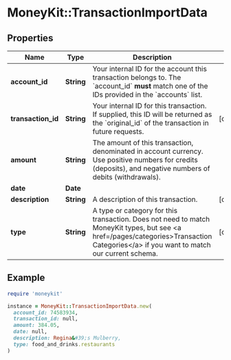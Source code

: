 # MoneyKit::TransactionImportData

## Properties

| Name | Type | Description | Notes |
| ---- | ---- | ----------- | ----- |
| **account_id** | **String** | Your internal ID for the account this transaction belongs to.  The &#x60;account_id&#x60; **must** match         one of the IDs provided in the &#x60;accounts&#x60; list. |  |
| **transaction_id** | **String** | Your internal ID for this transaction.  If supplied, this ID will be returned as the         &#x60;original_id&#x60; of the transaction in future requests. | [optional] |
| **amount** | **String** | The amount of this transaction, denominated in account currency.  Use positive numbers         for credits (deposits), and negative numbers of debits (withdrawals). |  |
| **date** | **Date** |  |  |
| **description** | **String** | A description of this transaction. | [optional] |
| **type** | **String** | A type or category for this transaction.  Does not need to match MoneyKit types,         but see &lt;a href&#x3D;/pages/categories&gt;Transaction Categories&lt;/a&gt; if you want to match our current schema. | [optional] |

## Example

```ruby
require 'moneykit'

instance = MoneyKit::TransactionImportData.new(
  account_id: 74583934,
  transaction_id: null,
  amount: 384.05,
  date: null,
  description: Regina&#39;s Mulberry,
  type: food_and_drinks.restaurants
)
```

